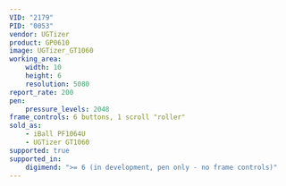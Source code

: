 ```yaml
---
VID: "2179"
PID: "0053"
vendor: UGTizer
product: GP0610
image: UGTizer_GT1060
working_area:
    width: 10
    height: 6
    resolution: 5080
report_rate: 200
pen:
    pressure_levels: 2048
frame_controls: 6 buttons, 1 scroll "roller"
sold_as:
    - iBall PF1064U
    - UGTizer GT1060
supported: true
supported_in:
    digimend: ">= 6 (in development, pen only - no frame controls)"
---
```

